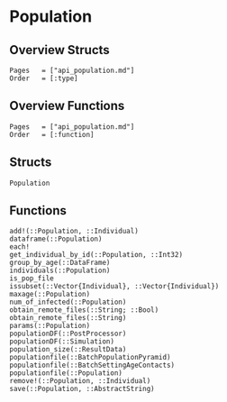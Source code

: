 # Population

## Overview Structs
```@index
Pages   = ["api_population.md"]
Order   = [:type]
```
## Overview Functions
```@index
Pages   = ["api_population.md"]
Order   = [:function]
```

## Structs
```@docs
Population
```

## Functions
```@docs
add!(::Population, ::Individual)
dataframe(::Population)
each!
get_individual_by_id(::Population, ::Int32)
group_by_age(::DataFrame)
individuals(::Population)
is_pop_file
issubset(::Vector{Individual}, ::Vector{Individual})
maxage(::Population)
num_of_infected(::Population)
obtain_remote_files(::String; ::Bool)
obtain_remote_files(::String)
params(::Population)
populationDF(::PostProcessor)
populationDF(::Simulation)
population_size(::ResultData)
populationfile(::BatchPopulationPyramid)
populationfile(::BatchSettingAgeContacts)
populationfile(::Population)
remove!(::Population, ::Individual)
save(::Population, ::AbstractString)
```